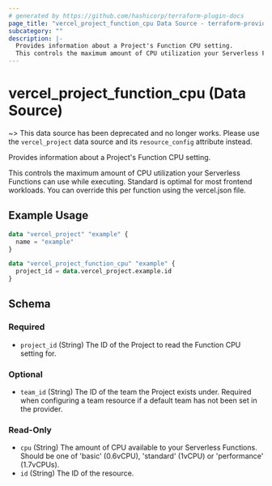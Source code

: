 ```yaml
---
# generated by https://github.com/hashicorp/terraform-plugin-docs
page_title: "vercel_project_function_cpu Data Source - terraform-provider-vercel"
subcategory: ""
description: |-
  Provides information about a Project's Function CPU setting.
  This controls the maximum amount of CPU utilization your Serverless Functions can use while executing. Standard is optimal for most frontend workloads. You can override this per function using the vercel.json file.
---
```


# vercel_project_function_cpu (Data Source)

~> This data source has been deprecated and no longer works. Please use the `vercel_project` data source and its `resource_config` attribute instead.

Provides information about a Project's Function CPU setting.

This controls the maximum amount of CPU utilization your Serverless Functions can use while executing. Standard is optimal for most frontend workloads. You can override this per function using the vercel.json file.

## Example Usage

```terraform
data "vercel_project" "example" {
  name = "example"
}

data "vercel_project_function_cpu" "example" {
  project_id = data.vercel_project.example.id
}
```

<!-- schema generated by tfplugindocs -->
## Schema

### Required

- `project_id` (String) The ID of the Project to read the Function CPU setting for.

### Optional

- `team_id` (String) The ID of the team the Project exists under. Required when configuring a team resource if a default team has not been set in the provider.

### Read-Only

- `cpu` (String) The amount of CPU available to your Serverless Functions. Should be one of 'basic' (0.6vCPU), 'standard' (1vCPU) or 'performance' (1.7vCPUs).
- `id` (String) The ID of the resource.
